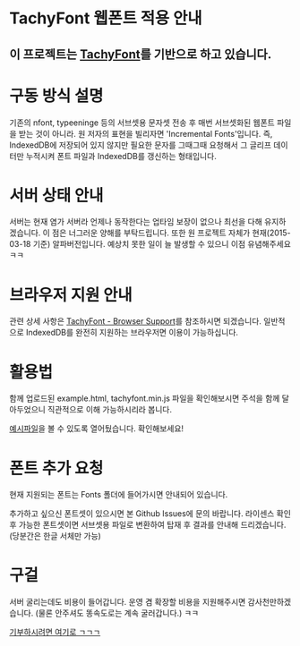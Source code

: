 # TachyFont 웹폰트 적용 안내
###

## 이 프로젝트는 [TachyFont](https://github.com/googlei18n/TachyFont)를 기반으로 하고 있습니다.

구동 방식 설명
========

기존의 nfont, typeeninge 등의 서브셋용 문자셋 전송 후 매번 서브셋화된 웹폰트 파일을 받는 것이 아니라. 원 저자의 표현을 빌리자면 'Incremental Fonts'입니다. 즉, IndexedDB에 저장되어 있지 않지만 필요한 문자를 그때그때 요청해서 그 글리프 데이터만 누적시켜 폰트 파일과 IndexedDB를 갱신하는 형태입니다.

서버 상태 안내
========

서버는 현재 염가 서버라 언제나 동작한다는 업타임 보장이 없으나 최선을 다해 유지하겠습니다. 이 점은 너그러운 양해를 부탁드립니다. 또한 원 프로젝트 자체가 현재(2015-03-18 기준) 알파버전입니다. 예상치 못한 일이 늘 발생할 수 있으니 이점 유념해주세요 ㅋㅋ

브라우저 지원 안내
===============

관련 상세 사항은 [TachyFont - Browser Support](https://github.com/googlei18n/TachyFont#browser-support)를 참조하시면 되겠습니다. 일반적으로 IndexedDB를 완전히 지원하는 브라우저면 이용이 가능하십니다.

활용법
====================

함께 업로드된 example.html, tachyfont.min.js 파일을 확인해보시면 주석을 함께 달아두었으니 직관적으로 이해 가능하시리라 봅니다.

[예시파일](https://cdn.rawgit.com/c8seki/webfont-tachyfont/e0024c2127135944f0b95bf4fc167ec52a46898a/example.html)을 볼 수 있도록 열어뒀습니다. 확인해보세요!

폰트 추가 요청
====================

현재 지원되는 폰트는 Fonts 폴더에 들어가시면 안내되어 있습니다.

추가하고 싶으신 폰트셋이 있으시면 본 Github Issues에 문의 바랍니다. 라이센스 확인후 가능한 폰트셋이면 서브셋용 파일로 변환하여 탑재 후 결과를 안내해 드리겠습니다. (당분간은 한글 서체만 가능)

구걸
====================

서버 굴리는데도 비용이 들어갑니다. 운영 겸 확장할 비용을 지원해주시면 감사천만하겠습니다. (물론 안주셔도 똥속도로는 계속 굴러갑니다.) ㅋㅋ

[기부하시려면 여기로 ㄱㄱㄱ](https://www.paypal.com/cgi-bin/webscr?cmd=_donations&business=4W3BC7TM9HEGG&lc=KR&item_name=Webfont%20Server%20with%20TachyFont&item_number=TACHY1503&currency_code=USD&bn=PP%2dDonationsBF%3abtn_donateCC_LG%2egif%3aNonHosted)